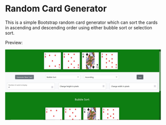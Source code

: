 # Random Card Generator

This is a simple Bootstrap random card generator which can sort the cards in ascending and descending order using either bubble sort or selection sort.

Preview:

<img src="preview-random-card-generator.JPG" alt="preview for random card generator">
